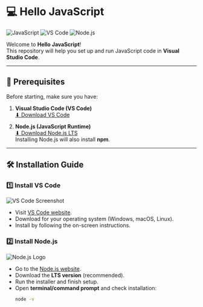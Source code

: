 # 💻 Hello JavaScript

![JavaScript](https://img.shields.io/badge/JavaScript-F7DF1E?logo=javascript&logoColor=black&style=for-the-badge)
![VS Code](https://img.shields.io/badge/VS%20Code-007ACC?logo=visualstudiocode&logoColor=white&style=for-the-badge)
![Node.js](https://img.shields.io/badge/Node.js-339933?logo=node.js&logoColor=white&style=for-the-badge)

Welcome to **Hello JavaScript**!  
This repository will help you set up and run JavaScript code in **Visual Studio Code**.

---

## 📌 Prerequisites
Before starting, make sure you have:

1. **Visual Studio Code (VS Code)**  
   [⬇ Download VS Code](https://code.visualstudio.com/)

2. **Node.js (JavaScript Runtime)**  
   [⬇ Download Node.js LTS](https://nodejs.org/)  
   Installing Node.js will also install **npm**.

---

## 🛠 Installation Guide

### 1️⃣ Install VS Code
![VS Code Screenshot](https://code.visualstudio.com/assets/home/home-screenshot-mac-2x.png)
- Visit [VS Code website](https://code.visualstudio.com/).
- Download for your operating system (Windows, macOS, Linux).
- Install by following the on-screen instructions.

### 2️⃣ Install Node.js
![Node.js Logo](https://nodejs.org/static/images/logo.svg)
- Go to the [Node.js website](https://nodejs.org/).
- Download the **LTS version** (recommended).
- Run the installer and finish setup.
- Open **terminal/command prompt** and check installation:
  ```bash
  node -v
